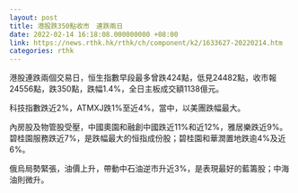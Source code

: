 ```yaml
---
layout: post
title: 港股跌350點收市　連跌兩日
date: 2022-02-14 16:18:08.000000000 +08:00
link: https://news.rthk.hk/rthk/ch/component/k2/1633627-20220214.htm
categories: rthk
---
```


港股連跌兩個交易日，恒生指數早段最多曾跌424點，低見24482點，收市報24556點，跌350點，跌幅1.4%，全日主板成交額1138億元。

科技指數跌近2%，ATMXJ跌1%至近4%，當中，以美團跌幅最大。

內房股及物管股受壓，中國奧園和融創中國跌近11%和近12%，雅居樂跌近9%。碧桂園服務跌近7%，是跌幅最大的恒指成份股；碧桂園和華潤置地跌逾4%及近6%。

俄烏局勢緊張，油價上升，帶動中石油逆市升近3%，是表現最好的藍籌股；中海油則微升。
